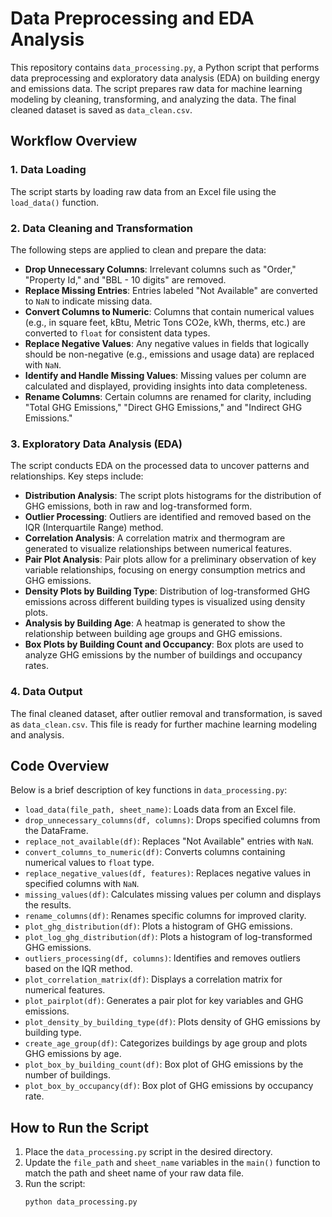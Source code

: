 # Data Preprocessing and EDA Analysis

This repository contains `data_processing.py`, a Python script that performs data preprocessing and exploratory data analysis (EDA) on building energy and emissions data. The script prepares raw data for machine learning modeling by cleaning, transforming, and analyzing the data. The final cleaned dataset is saved as `data_clean.csv`.

## Workflow Overview

### 1. Data Loading
The script starts by loading raw data from an Excel file using the `load_data()` function.

### 2. Data Cleaning and Transformation
The following steps are applied to clean and prepare the data:
- **Drop Unnecessary Columns**: Irrelevant columns such as "Order," "Property Id," and "BBL - 10 digits" are removed.
- **Replace Missing Entries**: Entries labeled "Not Available" are converted to `NaN` to indicate missing data.
- **Convert Columns to Numeric**: Columns that contain numerical values (e.g., in square feet, kBtu, Metric Tons CO2e, kWh, therms, etc.) are converted to `float` for consistent data types.
- **Replace Negative Values**: Any negative values in fields that logically should be non-negative (e.g., emissions and usage data) are replaced with `NaN`.
- **Identify and Handle Missing Values**: Missing values per column are calculated and displayed, providing insights into data completeness.
- **Rename Columns**: Certain columns are renamed for clarity, including "Total GHG Emissions," "Direct GHG Emissions," and "Indirect GHG Emissions."

### 3. Exploratory Data Analysis (EDA)
The script conducts EDA on the processed data to uncover patterns and relationships. Key steps include:
- **Distribution Analysis**: The script plots histograms for the distribution of GHG emissions, both in raw and log-transformed form.
- **Outlier Processing**: Outliers are identified and removed based on the IQR (Interquartile Range) method.
- **Correlation Analysis**: A correlation matrix and thermogram are generated to visualize relationships between numerical features.
- **Pair Plot Analysis**: Pair plots allow for a preliminary observation of key variable relationships, focusing on energy consumption metrics and GHG emissions.
- **Density Plots by Building Type**: Distribution of log-transformed GHG emissions across different building types is visualized using density plots.
- **Analysis by Building Age**: A heatmap is generated to show the relationship between building age groups and GHG emissions.
- **Box Plots by Building Count and Occupancy**: Box plots are used to analyze GHG emissions by the number of buildings and occupancy rates.

### 4. Data Output
The final cleaned dataset, after outlier removal and transformation, is saved as `data_clean.csv`. This file is ready for further machine learning modeling and analysis.

## Code Overview

Below is a brief description of key functions in `data_processing.py`:

- `load_data(file_path, sheet_name)`: Loads data from an Excel file.
- `drop_unnecessary_columns(df, columns)`: Drops specified columns from the DataFrame.
- `replace_not_available(df)`: Replaces "Not Available" entries with `NaN`.
- `convert_columns_to_numeric(df)`: Converts columns containing numerical values to `float` type.
- `replace_negative_values(df, features)`: Replaces negative values in specified columns with `NaN`.
- `missing_values(df)`: Calculates missing values per column and displays the results.
- `rename_columns(df)`: Renames specific columns for improved clarity.
- `plot_ghg_distribution(df)`: Plots a histogram of GHG emissions.
- `plot_log_ghg_distribution(df)`: Plots a histogram of log-transformed GHG emissions.
- `outliers_processing(df, columns)`: Identifies and removes outliers based on the IQR method.
- `plot_correlation_matrix(df)`: Displays a correlation matrix for numerical features.
- `plot_pairplot(df)`: Generates a pair plot for key variables and GHG emissions.
- `plot_density_by_building_type(df)`: Plots density of GHG emissions by building type.
- `create_age_group(df)`: Categorizes buildings by age group and plots GHG emissions by age.
- `plot_box_by_building_count(df)`: Box plot of GHG emissions by the number of buildings.
- `plot_box_by_occupancy(df)`: Box plot of GHG emissions by occupancy rate.

## How to Run the Script

1. Place the `data_processing.py` script in the desired directory.
2. Update the `file_path` and `sheet_name` variables in the `main()` function to match the path and sheet name of your raw data file.
3. Run the script:
   ```bash
   python data_processing.py
